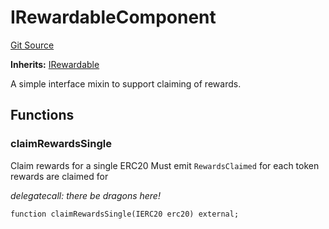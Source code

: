 # IRewardableComponent
[Git Source](https://github.com/larrythecucumber321/protocol/blob/aabf2c9d4120808940fb3be9193cb66ea71ac351/contracts/interfaces/IRewardable.sol)

**Inherits:**
[IRewardable](/tools/docgen/src/contracts/interfaces/IRewardable.sol/interface.IRewardable.md)

A simple interface mixin to support claiming of rewards.


## Functions
### claimRewardsSingle

Claim rewards for a single ERC20
Must emit `RewardsClaimed` for each token rewards are claimed for

*delegatecall: there be dragons here!*


```solidity
function claimRewardsSingle(IERC20 erc20) external;
```

